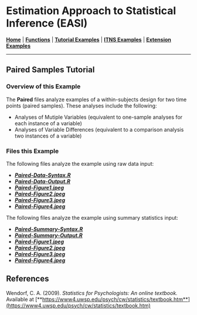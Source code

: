 # Estimation Approach to Statistical Inference (EASI)

[**Home**](https://github.com/cwendorf/EASI/) | 
[**Functions**](https://github.com/cwendorf/EASI/tree/master/A-Functions) | 
[**Tutorial Examples**](https://github.com/cwendorf/EASI/tree/master/B-TutorialExamples) | 
[**ITNS Examples**](https://github.com/cwendorf/EASI/tree/master/C-ITNSExamples) | 
[**Extension Examples**](https://github.com/cwendorf/EASI/tree/master/D-ExtensionExamples)

---

## Paired Samples Tutorial

### Overview of this Example

The **Paired** files analyze examples of a within-subjects design for two time points (paired samples). These analyses include the following:

- Analyses of Mutiple Variables (equivalent to one-sample analyses for each instance of a variable)
- Analyses of Variable Differences (equivalent to a comparison analysis two instances of a variable)

### Files this Example
  
The following files analyze the example using raw data input:

- [**_Paired-Data-Syntax.R_**](./Paired-Data-Syntax.R)
- [**_Paired-Data-Output.R_**](./Paired-Data-Output.R)
- [**_Paired-Figure1.jpeg_**](./Paired-Figure1.jpeg)
- [**_Paired-Figure2.jpeg_**](./Paired-Figure2.jpeg)
- [**_Paired-Figure3.jpeg_**](./Paired-Figure3.jpeg) 
- [**_Paired-Figure4.jpeg_**](./Paired-Figure4.jpeg) 

The following files analyze the example using summary statistics input:

- [**_Paired-Summary-Syntax.R_**](./Paired-Summary-Syntax.R)
- [**_Paired-Summary-Output.R_**](./Paired-Summary-Output.R)
- [**_Paired-Figure1.jpeg_**](./Paired-Figure1.jpeg)
- [**_Paired-Figure2.jpeg_**](./Paired-Figure2.jpeg)
- [**_Paired-Figure3.jpeg_**](./Paired-Figure3.jpeg) 
- [**_Paired-Figure4.jpeg_**](./Paired-Figure4.jpeg) 

## References

Wendorf, C. A. (2009). _Statistics for Psychologists: An online textbook._ Available at [**https://www4.uwsp.edu/psych/cw/statistics/textbook.htm**](https://www4.uwsp.edu/psych/cw/statistics/textbook.htm)
